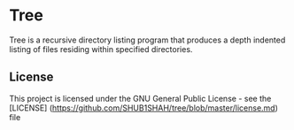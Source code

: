 # Tree

Tree is a recursive directory listing program that produces 
a depth indented listing of files residing within specified directories. 

## License

This project is licensed under the GNU General Public License - see the [LICENSE]
(https://github.com/SHUB1SHAH/tree/blob/master/license.md) file
